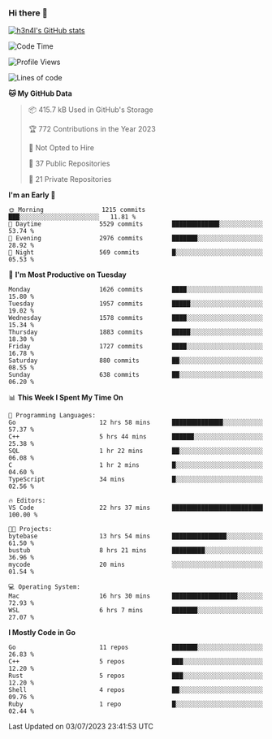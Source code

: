### Hi there 👋

[![h3n4l's GitHub stats](https://github-readme-stats.vercel.app/api?username=h3n4l&count_private=true&show_icons=true&theme=radical)](https://github.com/h3n4l/github-readme-stats)

<!--START_SECTION:waka-->
![Code Time](http://img.shields.io/badge/Code%20Time-1%2C377%20hrs%2022%20mins-blue)

![Profile Views](http://img.shields.io/badge/Profile%20Views-1-blue)

![Lines of code](https://img.shields.io/badge/From%20Hello%20World%20I%27ve%20Written-2.2%20million%20lines%20of%20code-blue)

**🐱 My GitHub Data** 

> 📦 415.7 kB Used in GitHub's Storage 
 > 
> 🏆 772 Contributions in the Year 2023
 > 
> 🚫 Not Opted to Hire
 > 
> 📜 37 Public Repositories 
 > 
> 🔑 21 Private Repositories 
 > 
**I'm an Early 🐤** 

```text
🌞 Morning                1215 commits        ███░░░░░░░░░░░░░░░░░░░░░░   11.81 % 
🌆 Daytime                5529 commits        █████████████░░░░░░░░░░░░   53.74 % 
🌃 Evening                2976 commits        ███████░░░░░░░░░░░░░░░░░░   28.92 % 
🌙 Night                  569 commits         █░░░░░░░░░░░░░░░░░░░░░░░░   05.53 % 
```
📅 **I'm Most Productive on Tuesday** 

```text
Monday                   1626 commits        ████░░░░░░░░░░░░░░░░░░░░░   15.80 % 
Tuesday                  1957 commits        █████░░░░░░░░░░░░░░░░░░░░   19.02 % 
Wednesday                1578 commits        ████░░░░░░░░░░░░░░░░░░░░░   15.34 % 
Thursday                 1883 commits        █████░░░░░░░░░░░░░░░░░░░░   18.30 % 
Friday                   1727 commits        ████░░░░░░░░░░░░░░░░░░░░░   16.78 % 
Saturday                 880 commits         ██░░░░░░░░░░░░░░░░░░░░░░░   08.55 % 
Sunday                   638 commits         ██░░░░░░░░░░░░░░░░░░░░░░░   06.20 % 
```


📊 **This Week I Spent My Time On** 

```text
💬 Programming Languages: 
Go                       12 hrs 58 mins      ██████████████░░░░░░░░░░░   57.37 % 
C++                      5 hrs 44 mins       ██████░░░░░░░░░░░░░░░░░░░   25.38 % 
SQL                      1 hr 22 mins        ██░░░░░░░░░░░░░░░░░░░░░░░   06.08 % 
C                        1 hr 2 mins         █░░░░░░░░░░░░░░░░░░░░░░░░   04.60 % 
TypeScript               34 mins             █░░░░░░░░░░░░░░░░░░░░░░░░   02.56 % 

🔥 Editors: 
VS Code                  22 hrs 37 mins      █████████████████████████   100.00 % 

🐱‍💻 Projects: 
bytebase                 13 hrs 54 mins      ███████████████░░░░░░░░░░   61.50 % 
bustub                   8 hrs 21 mins       █████████░░░░░░░░░░░░░░░░   36.96 % 
mycode                   20 mins             ░░░░░░░░░░░░░░░░░░░░░░░░░   01.54 % 

💻 Operating System: 
Mac                      16 hrs 30 mins      ██████████████████░░░░░░░   72.93 % 
WSL                      6 hrs 7 mins        ███████░░░░░░░░░░░░░░░░░░   27.07 % 
```

**I Mostly Code in Go** 

```text
Go                       11 repos            ███████░░░░░░░░░░░░░░░░░░   26.83 % 
C++                      5 repos             ███░░░░░░░░░░░░░░░░░░░░░░   12.20 % 
Rust                     5 repos             ███░░░░░░░░░░░░░░░░░░░░░░   12.20 % 
Shell                    4 repos             ██░░░░░░░░░░░░░░░░░░░░░░░   09.76 % 
Ruby                     1 repo              █░░░░░░░░░░░░░░░░░░░░░░░░   02.44 % 
```




 Last Updated on 03/07/2023 23:41:53 UTC
<!--END_SECTION:waka-->

